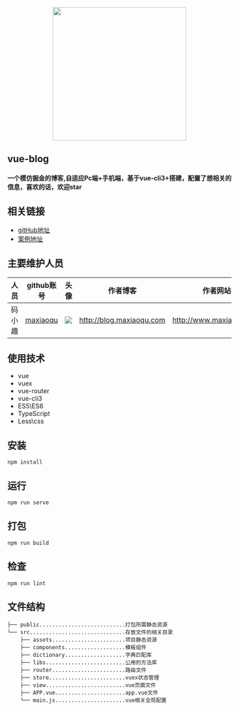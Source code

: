<p align="center">
    <a href="http://www.maxiaoqu.com/">
        <img width="300" src="http://www.maxiaoqu.com/maxiaoqu.png">
    </a>
</p>

<h2>
    vue-blog
    <h4>一个模仿掘金的博客,自适应Pc端+手机端，基于vue-cli3+搭建，配置了想相关的信息，喜欢的话，欢迎star</h4>
</h2>

## 相关链接
- [gitHub地址](https://github.com/maxiaoqu/vue-blog)
- [案例地址](http://github.maxiaoqu.com/vue-blog/)

## 主要维护人员
|人员|github账号|头像|作者博客|作者网站|联系邮箱|
|---|---|---|---|---|---|
|码小趣|[maxiaoqu](https://github.com/maxiaoqu) |  ![](https://avatars1.githubusercontent.com/u/25891598?s=60&v=4)|http://blog.maxiaoqu.com|http://www.maxiaoqu.com|maxiaoqu@gmail.com

## 使用技术
- vue
- vuex
- vue-router
- vue-cli3
- ES5\ES6
- TypeScript
- Less\css


## 安装
```
npm install
```

## 运行
```
npm run serve
```

## 打包
```
npm run build
```

## 检查
```
npm run lint
```

## 文件结构
```shell
├── public...........................打包所需静态资源
└── src..............................存放文件的相关目录
    ├── assets.......................项目静态资源
    ├── components...................模板组件
    ├── dictionary...................字典匹配库
    ├── libs.........................公用的方法库
    ├── router.......................路由文件
    ├── store........................vuex状态管理
    ├── view.........................vue页面文件
    ├── APP.vue......................app.vue文件
    └── main.js......................vue相关全局配置
```